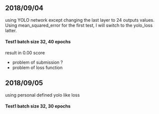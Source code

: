 ## 2018/09/04

using YOLO network except changing the last layer to 24 outputs values.
Using mean_squared_error for the first test, I will switch to the yolo_loss latter.
#### Test1 batch size 32, 40 epochs
result in 0.00 score
- problem of submission ?
- problem of loss function


## 2018/09/05

using personal defined yolo like loss
#### Test1 batch size 32, 30 epochs
